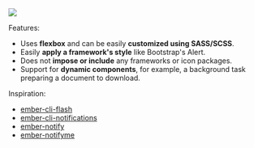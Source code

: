 <div class="flex flex-col">
  <div class="self-center">
    <img src="{{rootUrl}}assets/images/notification-demo.gif" />
  </div>
</div>

Features:

* Uses **flexbox** and can be easily **customized using SASS/SCSS**.
* Easily **apply a framework's style** like Bootstrap's Alert.
* Does not **impose or include** any frameworks or icon packages.
* Support for **dynamic components**, for example, a background task
preparing a document to download.

Inspiration:

* [ember-cli-flash](https://github.com/poteto/ember-cli-flash)
* [ember-cli-notifications](https://github.com/stonecircle/ember-cli-notifications)
* [ember-notify](https://github.com/aexmachina/ember-notify)
* [ember-notifyme](https://github.com/IgorKvasn/ember-notifyme)
